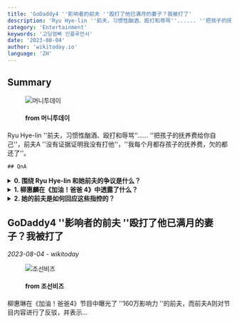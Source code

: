 ```yaml
---
title: 'GoDaddy4 ''影响者的前夫 ''殴打了他已满月的妻子？我被打了'
description: 'Ryu Hye-lin ''前夫，习惯性酗酒、殴打和辱骂''...... ''把孩子的抚养费给你自己''，前夫A ''没有证据证明我没有打他''，''我每个月都存孩子的抚养费，欠的都还了''。'
category: 'Entertainment'
keywords: '고딩엄빠 인플루언서'
date: '2023-08-04'
author: 'wikitoday.io'
language: 'ZH'
---
```


## Summary



<figure>
    <img src="https://thumb.mt.co.kr/21/2023/08/2023080315281096391_1.jpg" alt="머니투데이" />
    <figcaption>
        <h4> from 머니투데이</h4>
    </figcaption>
</figure>


Ryu Hye-lin ''前夫，习惯性酗酒、殴打和辱骂''...... ''把孩子的抚养费给你自己''，前夫A ''没有证据证明我没有打他''，''我每个月都存孩子的抚养费，欠的都还了''。


    ## QnA

    
<details>
        <summary><b>0. 围绕 Ryu Hye-lin 和她前夫的争议是什么？</b></summary>
        争议的焦点是 Ryu Hye-lin 对其前夫的指控，她的前夫是一位很有影响力的人物，被指控殴打、习惯性酗酒和辱骂。她的前夫否认了这些指控。
    </details>
    
<details>
        <summary><b>1. 柳惠麟在《加油！爸爸 4》中透露了什么？</b></summary>
        在节目中，Ryu Hye-lin 分享了她在婚姻中遭受虐待的细节，并解释了他们离婚的原因。她还谈到了作为年轻母亲所面临的挑战。
    </details>
    
<details>
        <summary><b>2. 她的前夫是如何回应这些指控的？</b></summary>
        她的前夫反驳说，他也是身体暴力的受害者，广播歪曲了事实。他坚称自己定期支付子女抚养费。
    </details>
    


## GoDaddy4 ''影响者的前夫 ''殴打了他已满月的妻子？我被打了

_2023-08-04 - wikitoday_




<figure>
    <img src="https://biz.chosun.com/resizer/05acUJnyE3jGHLJS_ZOJlEIGW24=/650x341/smart/cloudfront-ap-northeast-1.images.arcpublishing.com/chosunbiz/NSVL4RQTYM6BQS3RFXHG5QEFDI.jpg" alt="조선비즈" />
    <figcaption>
        <h4> from 조선비즈</h4>
    </figcaption>
</figure>


柳惠琳在《加油！爸爸4》节目中曝光了 ''160万影响力 ''的前夫，而前夫A则对节目内容进行了反驳，并表示...
